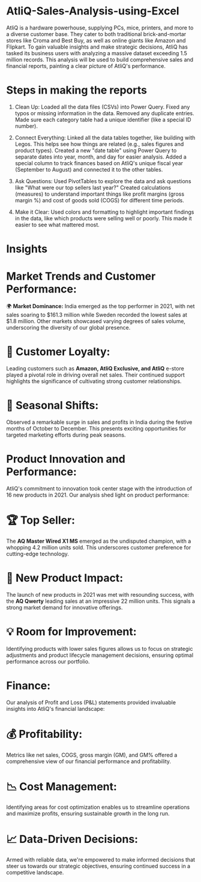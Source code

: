 # AtliQ-Sales-Analysis-using-Excel
AtliQ is a hardware powerhouse, supplying PCs, mice, printers, and more to a diverse customer base. They cater to both traditional brick-and-mortar stores like Croma and Best Buy, as well as online giants like Amazon and Flipkart. To gain valuable insights and make strategic decisions, AtliQ has tasked its business users with analyzing a massive dataset exceeding 1.5 million records. This analysis will be used to build comprehensive sales and financial reports, painting a clear picture of AtliQ's performance.

# Steps in making the reports

1. Clean Up:
Loaded all the data files (CSVs) into Power Query.
Fixed any typos or missing information in the data.
Removed any duplicate entries.
Made sure each category table had a unique identifier (like a special ID number).

2. Connect Everything:
Linked all the data tables together, like building with Legos. This helps see how things are related (e.g., sales figures and product types).
Created a new "date table" using Power Query to separate dates into year, month, and day for easier analysis.
Added a special column to track finances based on AtliQ's unique fiscal year (September to August) and connected it to the other tables.

3. Ask Questions:
Used PivotTables to explore the data and ask questions like "What were our top sellers last year?"
Created calculations (measures) to understand important things like profit margins (gross margin %) and cost of goods sold (COGS) for different time periods.

4. Make it Clear:
Used colors and formatting to highlight important findings in the data, like which products were selling well or poorly. This made it easier to see what mattered most.

# Insights

# Market Trends and Customer Performance:

🌍 **Market Dominance:** 
India emerged as the top performer in 2021, with net sales soaring to $161.3 million  while Sweden recorded the lowest sales at $1.8 million. Other markets showcased varying degrees of sales volume, underscoring the diversity of our global presence.

# 🤝 Customer Loyalty: 
Leading customers such as **Amazon, AtliQ Exclusive, and AtliQ** e-store played a pivotal role in driving overall net sales. Their continued support highlights the significance of cultivating strong customer relationships.

# 🎉 Seasonal Shifts: 
Observed a remarkable surge in sales and profits in India during the festive months of October to December. This presents exciting opportunities for targeted marketing efforts during peak seasons.

# Product Innovation and Performance:

AtliQ's commitment to innovation took center stage with the introduction of 16 new products in 2021. Our analysis shed light on product performance:

# 🏆 Top Seller: 
The **AQ Master Wired X1 MS** emerged as the undisputed champion, with a whopping 4.2 million units sold. This underscores customer preference for cutting-edge technology.

# 🚀 New Product Impact: 
The launch of new products in 2021 was met with resounding success, with the **AQ Qwerty** leading sales at an impressive 22 million units. This signals a strong market demand for innovative offerings.

# 💡 Room for Improvement: 
Identifying products with lower sales figures allows us to focus on strategic adjustments and product lifecycle management decisions, ensuring optimal performance across our portfolio.

# Finance:
Our analysis of Profit and Loss (P&L) statements provided invaluable insights into AtliQ's financial landscape:

# 💰 Profitability:
Metrics like net sales, COGS, gross margin (GM), and GM% offered a comprehensive view of our financial performance and profitability.

# 📉 Cost Management: 
Identifying areas for cost optimization enables us to streamline operations and maximize profits, ensuring sustainable growth in the long run.

# 📈 Data-Driven Decisions:
Armed with reliable data, we're empowered to make informed decisions that steer us towards our strategic objectives, ensuring continued success in a competitive landscape.

